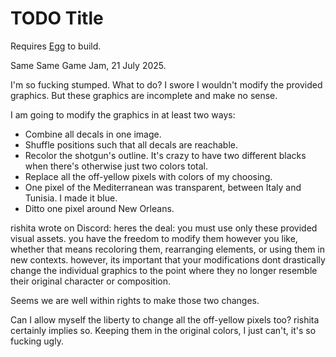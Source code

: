# TODO Title

Requires [Egg](https://github.com/aksommerville/egg) to build.

Same Same Game Jam, 21 July 2025.

I'm so fucking stumped. What to do?
I swore I wouldn't modify the provided graphics. But these graphics are incomplete and make no sense.

I am going to modify the graphics in at least two ways:
 - Combine all decals in one image.
 - Shuffle positions such that all decals are reachable.
 - Recolor the shotgun's outline. It's crazy to have two different blacks when there's otherwise just two colors total.
 - Replace all the off-yellow pixels with colors of my choosing.
 - One pixel of the Mediterranean was transparent, between Italy and Tunisia. I made it blue.
 - Ditto one pixel around New Orleans.
 
rishita wrote on Discord:
heres the deal: you must use only these provided visual assets. 
you have the freedom to modify them however you like, whether that means recoloring them, 
rearranging elements, or using them in new contexts. however, its important that your 
modifications dont drastically change the individual graphics to the point where 
they no longer resemble their original character or composition.

Seems we are well within rights to make those two changes.

Can I allow myself the liberty to change all the off-yellow pixels too?
rishita certainly implies so.
Keeping them in the original colors, I just can't, it's so fucking ugly.
